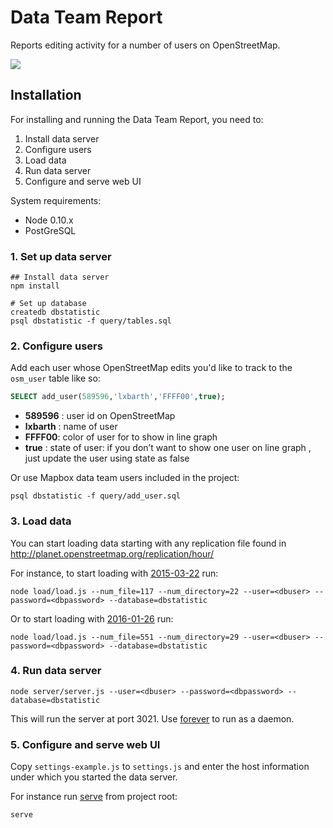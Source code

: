 # Data Team Report

Reports editing activity for a number of users on OpenStreetMap.

![](https://cloud.githubusercontent.com/assets/126868/11736531/80103dba-9ff5-11e5-8455-5756326d5555.png)

## Installation

For installing and running the Data Team Report, you need to:

1. Install data server
2. Configure users
3. Load data
4. Run data server
5. Configure and serve web UI

System requirements:

- Node 0.10.x
- PostGreSQL

### 1. Set up data server

    ## Install data server
    npm install

    # Set up database
    createdb dbstatistic
    psql dbstatistic -f query/tables.sql

### 2. Configure users

Add each user whose OpenStreetMap edits you'd like to track to the `osm_user` table like so:


``` sql 
SELECT add_user(589596,'lxbarth','FFFF00',true);

```

- **589596** : user id on OpenStreetMap
- **lxbarth** : name of user
- **FFFF00**: color of user for to show in line graph
- **true** : state of user: if you don’t want to show one user on line graph , just update the user using state as false

Or use Mapbox data team users included in the project:

    psql dbstatistic -f query/add_user.sql

### 3. Load data

You can start loading data starting with any replication file found in http://planet.openstreetmap.org/replication/hour/

For instance, to start loading with [2015-03-22](https://s3.amazonaws.com/osm-changesets/hour/000/022/117.osc.gz) run:

    node load/load.js --num_file=117 --num_directory=22 --user=<dbuser> --password=<dbpassword> --database=dbstatistic

Or to start loading with [2016-01-26](https://s3.amazonaws.com/osm-changesets/hour/000/029/551.osc.gz) run:

    node load/load.js --num_file=551 --num_directory=29 --user=<dbuser> --password=<dbpassword> --database=dbstatistic

### 4. Run data server

    node server/server.js --user=<dbuser> --password=<dbpassword> --database=dbstatistic

This will run the server at port 3021. Use [forever](http://labs.telasocial.com/nodejs-forever-daemon/) to run as a daemon.

### 5. Configure and serve web UI

Copy `settings-example.js` to `settings.js` and enter the host information under which you started the data server.

For instance run [serve](https://www.npmjs.com/package/serve) from project root:

    serve
